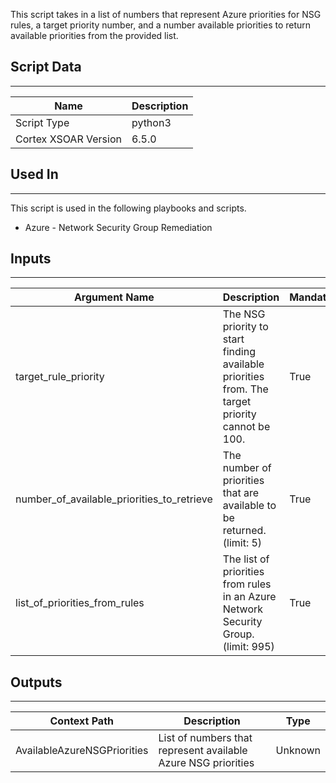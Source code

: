 This script takes in a list of numbers that represent Azure priorities for NSG rules, a target priority number, and a number available priorities to return available priorities from the provided list.

## Script Data

---

| **Name** | **Description** |
| --- | --- |
| Script Type | python3 |
| Cortex XSOAR Version | 6.5.0 |

## Used In

---
This script is used in the following playbooks and scripts.

- Azure - Network Security Group Remediation

## Inputs

---

| **Argument Name** | **Description** | **Mandatory** |
| --- | --- | --- |
| target_rule_priority | The NSG priority to start finding available priorities from. The target priority cannot be 100. | True |
| number_of_available_priorities_to_retrieve | The number of priorities that are available to be returned. \(limit: 5\) | True |
| list_of_priorities_from_rules | The list of priorities from rules in an Azure Network Security Group. \(limit: 995\) | True |

## Outputs

---

| **Context Path** | **Description** | **Type** |
| --- | --- | --- |
| AvailableAzureNSGPriorities | List of numbers that represent available Azure NSG priorities | Unknown |
